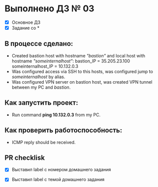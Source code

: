 # Выполнено ДЗ № 03

 - [x] Основное ДЗ
 - [x] Задание со *

## В процессе сделано:
 - Created bastion host with hostname _"bastion"_ and local host with hostname _"someinternalhost"_:
bastion_IP = 35.205.23.100
someinternalhost_IP = 10.132.0.3
 - Was configured access via SSH to this hosts, was configured jump to _someinternalhost_ by alias.
 - Was configured VPN server on bastion host, was created VPN tunnel between my PC and _bastion_.

## Как запустить проект:
 - Run command **ping 10.132.0.3** from my PC.

## Как проверить работоспособность:
 - ICMP reply should be received.

## PR checklisk
 - [x] Выставил label с номером домашнего задания
 - [x] Выставил label с темой домашнего задания

